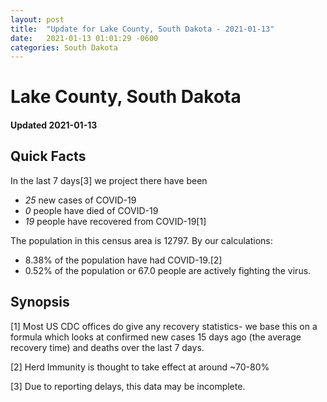 ```yaml
---
layout: post
title:  "Update for Lake County, South Dakota - 2021-01-13"
date:   2021-01-13 01:01:29 -0600
categories: South Dakota
---
```


# Lake County, South Dakota
#### Updated 2021-01-13

## Quick Facts

In the last 7 days[3] we project there have been
- *25* new cases of COVID-19
- *0* people have died of COVID-19
- *19* people have recovered from COVID-19[1]

The population in this census area is 12797. By our calculations:
- 8.38% of the population have had COVID-19.[2]
- 0.52% of the population or 67.0 people are actively fighting the virus.

## Synopsis




[1] Most US CDC offices do give any recovery statistics- we base this on a formula which looks at confirmed new cases
15 days ago (the average recovery time) and deaths over the last 7 days.

[2] Herd Immunity is thought to take effect at around ~70-80%

[3] Due to reporting delays, this data may be incomplete.
 
    